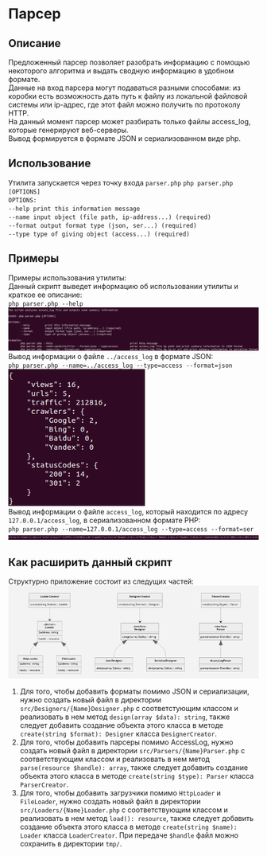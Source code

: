 # Парсер
## Описание
Предложенный парсер позволяет разобрать информацию с помощью некоторого алгоритма и выдать сводную информацию в удобном формате. 
<br/>
Данные на вход парсера могут подаваться разными способами: из коробки есть возможность дать путь к файлу из локальной файловой системы или ip-адрес, где этот файл можно получить по протоколу HTTP.
<br/>
На данный момент парсер может разбирать только файлы access_log, которые генерируют веб-серверы.
<br/>
Вывод формируется в формате JSON и сериализованном виде php.

## Использование
Утилита запускается через точку входа `parser.php`
`php parser.php [OPTIONS]`
<br/>
`OPTIONS:`
<br/>
`--help print this information message`
<br/>
`--name input object (file path, ip-address...) (required)`
<br/>
`--format output format type (json, ser...) (required)`
<br/>
`--type type of giving object (access...) (required)`
<br/>

## Примеры
Примеры использования утилиты:
<br/>
Данный скрипт выведет информацию об использовании утилиты и краткое ее описание:
<br/>
`php parser.php --help`
<br/>
![help](doc/help.png)
<br/>
Вывод информации о файле `../access_log` в формате JSON:
<br/>
`php parser.php --name=../access_log --type=access --format=json`
<br/>
![JSON](doc/json.png)
<br/>
Вывод информации о файле `access_log`, который находится по адресу `127.0.0.1/access_log`, в сериализованном формате PHP:
<br/>
`php parser.php --name=127.0.0.1/access_log --type=access --format=ser`
<br/>
![HTTP](doc/http.png)
<br/>

## Как расширить данный скрипт
Структурно приложение состоит из следущих частей:
<br/>
![UML](doc/uml.png)
<br/>
1. Для того, чтобы добавить форматы помимо JSON и сериализации, нужно создать новый файл в директории `src/Designers/{Name}Designer.php` с соответстующим классом и реализовать в нем метод `design(array $data): string`, также следует добавить создание объекта этого класса в методе `create(string $format): Designer` класса `DesignerCreator`.
2. Для того, чтобы добавить парсеры помимо AccessLog, нужно создать новый файл в директории `src/Parsers/{Name}Parser.php` с соответствующим классом и реализовать в нем метод `parse(resource $handle): array`, также следует добавить создание объекта этого класса в методе `create(string $type): Parser` класса `ParserCreator`.
3. Для того, чтобы добавить загрузчики помимо `HttpLoader` и `FileLoader`, нужно создать новый файл в директории `src/Loaders/{Name}Loader.php` с соответствующим классом и реализовать в нем метод `load(): resource`, также следует добавить создание объекта этого класса в методе `create(string $name): Loader` класса `LoaderCreator`. При передаче `$handle` файл можно сохранить в директории `tmp/`.